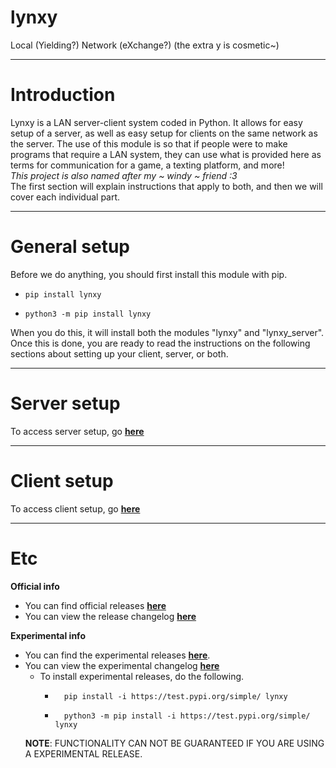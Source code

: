 <!-- Default start messages -->
# **lynxy**
Local (Yielding?) Network (eXchange?) (the extra y is cosmetic~)
***
# **Introduction**
Lynxy is a LAN server-client system coded in Python. It allows for easy setup of a server, as well as easy setup for clients on the same network as the server.
The use of this module is so that if people were to make programs that require a LAN system, they can use what is provided here as terms for communication for a game, a texting platform, and more! <br>
*This project is also named after my ~ windy ~ friend :3* <br>
The first section will explain instructions that apply to both, and then we will cover each individual part.
***
# **General setup**
Before we do anything, you should first install this module with pip.
-     pip install lynxy
-     python3 -m pip install lynxy
When you do this, it will install both the modules "lynxy" and "lynxy_server". Once this is done, you are ready to read the instructions on the following sections about setting up your client, server, or both.
***
# Server setup
To access server setup, go [**here**](./info/github/lynxy_server.md)
***
# Client setup
To access client setup, go [**here**](./info/github/lynxy.md)
***
# Etc
**Official info** <br>
- You can find official releases [**here**](https://pypi.org/project/lynxy/) 
- You can view the release changelog [**here**](./info/github/changelogs/release_changelog.md) 

**Experimental info** <br>
- You can find the experimental releases [**here**](https://test.pypi.org/project/lynxy/). 
- You can view the experimental changelog [**here**](./info/github/changelogs/experimental_changelog.md) 
  - To install experimental releases, do the following.
    -       pip install -i https://test.pypi.org/simple/ lynxy
    -       python3 -m pip install -i https://test.pypi.org/simple/ lynxy
  **NOTE**: FUNCTIONALITY CAN NOT BE GUARANTEED IF YOU ARE USING A EXPERIMENTAL RELEASE.
